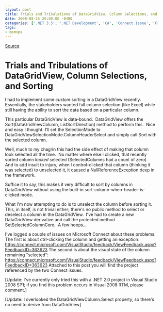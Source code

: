 ```yaml
---
layout: post
title: Trials and Tribulations of DataGridView, Column Selections, and Sorting
date: 2008-08-25 20:00:00 -0400
categories: ['.NET 3.5', '.NET Development', 'C#', 'Connect Issue', 'Framework Bug', 'Software Development', 'Visual Studio 2008 SP1']
tags:
- msmvps
---
```

[Source](http://blogs.msmvps.com/peterritchie/2008/08/26/trials-and-tribulations-of-datagridview-column-selections-and-sorting/ "Permalink to Trials and Tribulations of DataGridView, Column Selections, and Sorting")

# Trials and Tribulations of DataGridView, Column Selections, and Sorting

I had to implement some _custom_ sorting in a DataGridView recently.  Essentially, the stakeholders wanted full column selection (like Excel) while still having the ability to sort the data based on a particular column.

This particular DataGridView is data-bound.  DataGridView offers the Sort(DataGridViewColumn, ListSortDirection) method to perform this.  Nice and easy I thought: I'll set the SelectionMode to DataGridViewSelectionMode.ColumnHeaderSelect and simply call Sort with the selected column.

Well, much to my chagrin this had the side effect of making that column look selected all the time.  No matter where else I clicked, that recently sorted column _looked_ selected (SelectedColumns had a count of zero).  And to add insult to injury, when I control-clicked that column (thinking it was selected) to unselected it, it caused a NullReferenceException deep in the framework.

Suffice it to say, this makes it very difficult to sort by columns in DataGridView without using the built-in sort-column-when-header-is-clicked mode.

What I'm now attempting to do is to unselect the column before sorting it.  This, in itself, is not trivial either; there's no public method to select or deselect a column in the DataGridView.  I've had to create a new DataGridView derivative and call the protected method SetSelectedColumnCore.  A few hoops…

I've logged a couple of issues on Microsoft Connect about these problems.  The first is about ctrl-clicking the column and getting an exception:  <https://connect.microsoft.com/VisualStudio/feedback/ViewFeedback.aspx?FeedbackID=363623> The second is about the visual state of the column remaining "selected": <https://connect.microsoft.com/VisualStudio/feedback/ViewFeedback.aspx?FeedbackID=363623> Attached to this post you will find the project referenced by the two Connect issues.

[Update: I've currently only tried this with a .NET 2.0 project in Visual Studio 2008 SP1; if you find this problem occurs in Visual 2008 RTM, please comment.]

[Update: I overlooked the DataGridViewColumn.Select property, so there's no need to derive from DataGridView]

